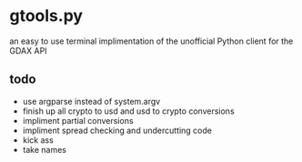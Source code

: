 # gtools.py
an easy to use terminal implimentation of the unofficial Python client for the GDAX API

## todo
* use argparse instead of system.argv
* finish up all crypto to usd and usd to crypto conversions
* impliment partial conversions
* impliment spread checking and undercutting code
* kick ass
* take names

